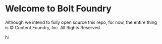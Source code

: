 # Welcome to Bolt Foundry

Although we intend to fully open source this repo, for now, the entire thing is ©️ Content Foundry, Inc. All Rights Reserved.

hi